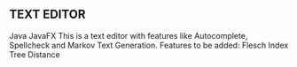 ## TEXT EDITOR
Java JavaFX
This is a text editor with features like Autocomplete, Spellcheck and Markov Text Generation.
Features to be added:
Flesch Index
Tree Distance